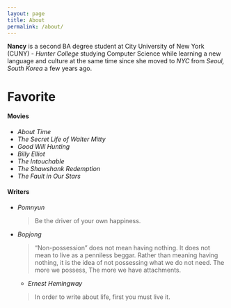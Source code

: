 ```yaml
---
layout: page
title: About
permalink: /about/
---
```


**Nancy** is a second BA degree student at City University of New York (CUNY) - _Hunter College_ studying Computer Science while learning a new language and culture at the same time since she moved to _NYC_ from _Seoul, South Korea_ a few years ago.


# Favorite
#### Movies
 * _About Time_  
 * _The Secret Life of Walter Mitty_  
 * _Good Will Hunting_
 * _Billy Elliot_
 * _The Intouchable_
 * _The Shawshank Redemption_
 * _The Fault in Our Stars_ 

#### Writers
 * _Pomnyun_ 
   > Be the driver of your own happiness.
 * _Bopjong_ 
   > “Non-possession” does not mean having nothing. It does not mean to live as a penniless beggar. Rather than meaning having nothing, it is the idea of not possessing what we do not need. The more we possess, The more we have attachments.
   * _Ernest Hemingway_
   > In order to write about life, first you must live it.

